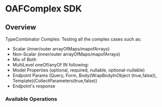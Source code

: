 # OAFComplex SDK


## Overview

TypeCombinator Complex: Testing all the complex cases such as:
- Scalar (inner/outer arrayOfMaps/mapofArrays)
- Non-Scalar (inner/outer arrayOfMaps/mapofArrays)
- Mix of Both
- MultiLevel oneOf/anyOf
IN following:
- Model Properties (optional, required, nullable, optional-nullable)
- Endpoint Params (Query, Form, Body(WrapBodyInObject (true,false)), Template)(CollectParameters(true,false))
- Endpoint's response

### Available Operations

